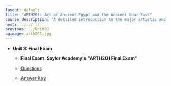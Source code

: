```yaml
---
layout: default
title: "ARTH201: Art of Ancient Egypt and the Ancient Near East"
course_description: "A detailed introduction to the major artistic and architectural traditions of Ancient Egypt and the Ancient Near East."
next: ../../../
previous: ../Unit02
bgimage: arth201.jpg
---
```

-   **Unit 3: Final Exam**  
    -   **Final Exam: Saylor Academy's "ARTH201 Final Exam"**

    -   [Questions](http://saylordotorg.github.io/LegacyExams/ARTH/ARTH201/ARTH201-FinalExam.html)
    -   [Answer Key](http://saylordotorg.github.io/LegacyExams/ARTH/ARTH201/ARTH201-FinalExam-Answers.html)
